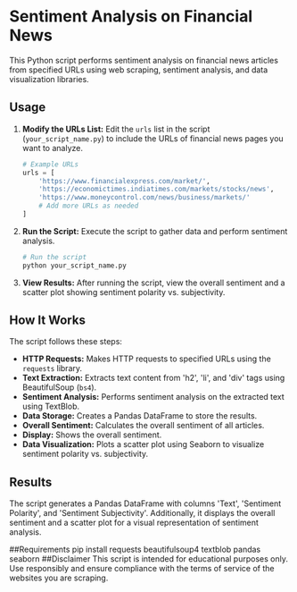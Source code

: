 # Sentiment Analysis on Financial News

This Python script performs sentiment analysis on financial news articles from specified URLs using web scraping, sentiment analysis, and data visualization libraries.

## Usage

1. **Modify the URLs List:** Edit the `urls` list in the script (`your_script_name.py`) to include the URLs of financial news pages you want to analyze.

    ```python
    # Example URLs
    urls = [
        'https://www.financialexpress.com/market/',
        'https://economictimes.indiatimes.com/markets/stocks/news',
        'https://www.moneycontrol.com/news/business/markets/'
        # Add more URLs as needed
    ]
    ```

2. **Run the Script:** Execute the script to gather data and perform sentiment analysis.

    ```bash
    # Run the script
    python your_script_name.py
    ```

3. **View Results:** After running the script, view the overall sentiment and a scatter plot showing sentiment polarity vs. subjectivity.

## How It Works

The script follows these steps:

- **HTTP Requests:** Makes HTTP requests to specified URLs using the `requests` library.
- **Text Extraction:** Extracts text content from 'h2', 'li', and 'div' tags using BeautifulSoup (`bs4`).
- **Sentiment Analysis:** Performs sentiment analysis on the extracted text using TextBlob.
- **Data Storage:** Creates a Pandas DataFrame to store the results.
- **Overall Sentiment:** Calculates the overall sentiment of all articles.
- **Display:** Shows the overall sentiment.
- **Data Visualization:** Plots a scatter plot using Seaborn to visualize sentiment polarity vs. subjectivity.

## Results

The script generates a Pandas DataFrame with columns 'Text', 'Sentiment Polarity', and 'Sentiment Subjectivity'. Additionally, it displays the overall sentiment and a scatter plot for a visual representation of sentiment analysis.

##Requirements
pip install requests beautifulsoup4 textblob pandas seaborn
##Disclaimer
This script is intended for educational purposes only. Use responsibly and ensure compliance with the terms of service of the websites you are scraping.
